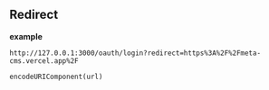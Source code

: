 ## Redirect

**example**

```
http://127.0.0.1:3000/oauth/login?redirect=https%3A%2F%2Fmeta-cms.vercel.app%2F

encodeURIComponent(url)
```